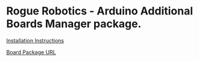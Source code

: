 # Rogue Robotics - Arduino Additional Boards Manager package.

[Installation Instructions](https://home.roguerobotics.com/rogue-board-package)

[Board Package URL](https://home.roguerobotics.com/rogue-board-package/package_roguerobotics_index.json)

